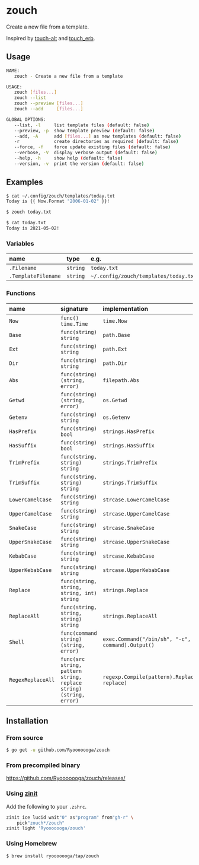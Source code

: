 # zouch

Create a new file from a template.

Inspired by [touch-alt](https://github.com/akameco/touch-alt) and [touch_erb](https://github.com/himanoa/touch_erb).

## Usage

```sh
NAME:
   zouch - Create a new file from a template

USAGE:
   zouch [files...]
   zouch --list
   zouch --preview [files...]
   zouch --add     [files...]

GLOBAL OPTIONS:
   --list, -l     list template files (default: false)
   --preview, -p  show template preview (default: false)
   --add, -A      add [files...] as new templates (default: false)
   -r             create directories as required (default: false)
   --force, -f    force update existing files (default: false)
   --verbose, -V  display verbose output (default: false)
   --help, -h     show help (default: false)
   --version, -v  print the version (default: false)
```

## Examples

```sh
$ cat ~/.config/zouch/templates/today.txt
Today is {{ Now.Format "2006-01-02" }}!

$ zouch today.txt

$ cat today.txt
Today is 2021-05-02!
```

### Variables

| name                | type      | e.g.                                  |
|:--------------------|:----------|:--------------------------------------|
| `.Filename`         | `string`  | `today.txt`                           |
| `.TemplateFilename` | `string`  | `~/.config/zouch/templates/today.txt` |


### Functions

| name               | signature                                                          | implementation                                           |
|:-------------------|:-------------------------------------------------------------------|:---------------------------------------------------------|
| `Now`              | `func() time.Time`                                                 | `time.Now`                                               |
| `Base`             | `func(string) string`                                              | `path.Base`                                              |
| `Ext`              | `func(string) string`                                              | `path.Ext`                                               |
| `Dir`              | `func(string) string`                                              | `path.Dir`                                               |
| `Abs`              | `func(string) (string, error)`                                     | `filepath.Abs`                                           |
| `Getwd`            | `func(string) (string, error)`                                     | `os.Getwd`                                               |
| `Getenv`           | `func(string) string`                                              | `os.Getenv`                                              |
| `HasPrefix`        | `func(string) bool`                                                | `strings.HasPrefix`                                      |
| `HasSuffix`        | `func(string) bool`                                                | `strings.HasSuffix`                                      |
| `TrimPrefix`       | `func(string, string) string`                                      | `strings.TrimPrefix`                                     |
| `TrimSuffix`       | `func(string, string) string`                                      | `strings.TrimSuffix`                                     |
| `LowerCamelCase`   | `func(string) string`                                              | `strcase.LowerCamelCase`                                 |
| `UpperCamelCase`   | `func(string) string`                                              | `strcase.UpperCamelCase`                                 |
| `SnakeCase`        | `func(string) string`                                              | `strcase.SnakeCase`                                      |
| `UpperSnakeCase`   | `func(string) string`                                              | `strcase.UpperSnakeCase`                                 |
| `KebabCase`        | `func(string) string`                                              | `strcase.KebabCase`                                      |
| `UpperKebabCase`   | `func(string) string`                                              | `strcase.UpperKebabCase`                                 |
| `Replace`          | `func(string, string, string, int) string`                         | `strings.Replace`                                        |
| `ReplaceAll`       | `func(string, string, string) string`                              | `strings.ReplaceAll`                                     |
| `Shell`            | `func(command string) (string, error)`                             | `exec.Command("/bin/sh", "-c", command).Output()`        |
| `RegexReplaceAll`  | `func(src string, pattern string, replace string) (string, error)` | `regexp.Compile(pattern).ReplaceAllString(src, replace)` |

## Installation

### From source

```sh
$ go get -u github.com/Ryooooooga/zouch
```

### From precompiled binary

https://github.com/Ryooooooga/zouch/releases/

### Using [zinit](https://github.com/zdharma/zinit)

Add the following to your `.zshrc`.

```sh
zinit ice lucid wait"0" as"program" from"gh-r" \
    pick"zouch*/zouch"
zinit light 'Ryooooooga/zouch'
```

### Using Homebrew

```sh
$ brew install ryooooooga/tap/zouch
```
